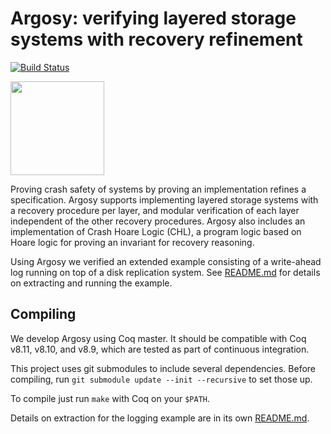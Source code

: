 # Argosy: verifying layered storage systems with recovery refinement

[![Build Status](https://travis-ci.org/mit-pdos/argosy.svg?branch=master)](https://travis-ci.org/mit-pdos/argosy)

<p>
  <img src="https://raw.githubusercontent.com/mit-pdos/argosy/master/argosy-logo-200.png" width="150">
</p>

Proving crash safety of systems by proving an implementation refines a
specification. Argosy supports implementing layered storage systems with a
recovery procedure per layer, and modular verification of each layer independent
of the other recovery procedures. Argosy also includes an implementation of
Crash Hoare Logic (CHL), a program logic based on Hoare logic for proving an
invariant for recovery reasoning.

Using Argosy we verified an extended example consisting of a write-ahead log
running on top of a disk replication system. See
[README.md](logging-client/README.md) for details on extracting and running the
example.

## Compiling

We develop Argosy using Coq master. It should be compatible with Coq v8.11,
v8.10, and v8.9, which are tested as part of continuous integration.

This project uses git submodules to include several dependencies. Before
compiling, run `git submodule update --init --recursive` to set those up.

To compile just run `make` with Coq on your `$PATH`.

Details on extraction for the logging example are in its own
[README.md](logging-client/README.md).
